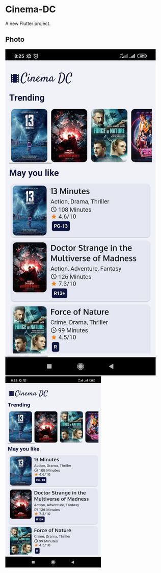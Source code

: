 # Cinema-DC

A new Flutter project.

## Photo

![alt text](https://raw.githubusercontent.com/celinmartha22/Cinema-DC/main/Photo/photo_6188074535618720687_y.jpg?raw=true)
<img src="https://raw.githubusercontent.com/celinmartha22/Cinema-DC/main/Photo/photo_6188074535618720687_y.jpg?raw=true" alt="Home Page" width="300" height="600" title="Home Page">
